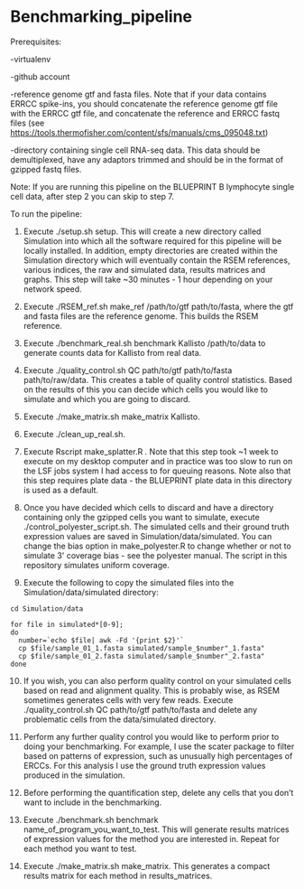# Benchmarking_pipeline

Prerequisites:

-virtualenv

-github account

-reference genome gtf and fasta files. Note that if your data contains ERRCC spike-ins, you should concatenate the reference genome gtf file with the ERRCC gtf file, and concatenate the reference and ERRCC fastq files (see https://tools.thermofisher.com/content/sfs/manuals/cms_095048.txt)

-directory containing single cell RNA-seq data. This data should be demultiplexed, have any adaptors trimmed and should be in the format of gzipped fastq files.

Note: If you are running this pipeline on the BLUEPRINT B lymphocyte single cell data, after step 2 you can skip to step 7.

To run the pipeline:

1. Execute ./setup.sh setup. This will create a new directory called Simulation into which all the software required for this pipeline will be locally installed. In addition, empty directories are created within the Simulation directory which will eventually contain the RSEM references, various indices, the raw and simulated data, results matrices and graphs. This step will take ~30 minutes - 1 hour depending on your network speed.

2. Execute ./RSEM_ref.sh make_ref /path/to/gtf path/to/fasta, where the gtf and fasta files are the reference genome. This builds the RSEM reference.

3. Execute ./benchmark_real.sh benchmark Kallisto /path/to/data to generate counts data for Kallisto from real data.

4. Execute ./quality_control.sh QC path/to/gtf path/to/fasta path/to/raw/data. This creates a table of quality control statistics. Based on the results of this you can decide which cells you would like to simulate and which you are going to discard.

5. Execute ./make_matrix.sh make_matrix Kallisto.

6. Execute ./clean_up_real.sh.

7. Execute Rscript make_splatter.R . Note that this step took ~1 week to execute on my desktop computer and in practice was too slow to run on the LSF jobs system I had access to for queuing reasons. Note also that this step requires plate data - the BLUEPRINT plate data in this directory is used as a default.

8. Once you have decided which cells to discard and have a directory containing only the gzipped cells you want to simulate, execute ./control_polyester_script.sh. The simulated cells and their ground truth expression values are saved in Simulation/data/simulated. You can change the bias option in make_polyester.R to change whether or not to simulate 3' coverage bias - see the polyester manual. The script in this repository simulates uniform coverage.

9. Execute the following to copy the simulated files into the Simulation/data/simulated directory:

```
cd Simulation/data

for file in simulated*[0-9];
do
  number=`echo $file| awk -Fd '{print $2}'`
  cp $file/sample_01_1.fasta simulated/sample_$number"_1.fasta"
  cp $file/sample_01_2.fasta simulated/sample_$number"_2.fasta"
done
```

10. If you wish, you can also perform quality control on your simulated cells based on read and alignment quality. This is probably wise, as RSEM sometimes generates cells with very few reads. Execute ./quality_control.sh QC path/to/gtf path/to/fasta and delete any problematic cells from the data/simulated directory.

11. Perform any further quality control you would like to perform prior to doing your benchmarking. For example, I use the scater package to filter based on patterns of expression, such as unusually high percentages of ERCCs. For this analysis I use the ground truth expression values produced in the simulation.

12. Before performing the quantification step, delete any cells that you don’t want to include in the benchmarking.

13. Execute ./benchmark.sh benchmark name_of_program_you_want_to_test. This will generate results matrices of expression values for the method you are interested in. Repeat for each method you want to test.

14. Execute ./make_matrix.sh make_matrix. This generates a compact results matrix for each method in results_matrices.
